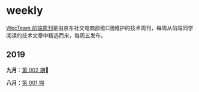 # weekly

[WecTeam 前端周刊](https://github.com/wecteam/weekly)是由京东社交电商部维C团维护的技术周刊，每周从前端同学阅读的技术文章中精选而来，每周五发布。

## 2019

**九月**：[第 002 期](2019年/weekly-002.md):high_brightness:

**八月**：[第 001 期](2019年/weekly-001.md)
